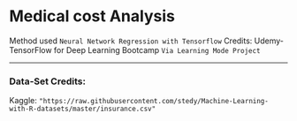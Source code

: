 # Medical cost Analysis
Method used ```Neural Network Regression with Tensorflow```
Credits: Udemy- TensorFlow for Deep Learning Bootcamp
```Via Learning Mode Project```
***
### Data-Set Credits:
Kaggle: ```"https://raw.githubusercontent.com/stedy/Machine-Learning-with-R-datasets/master/insurance.csv"```
